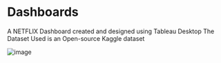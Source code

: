 # Dashboards
A NETFLIX Dashboard created and designed using Tableau Desktop 
The Dataset Used is an Open-source Kaggle dataset

![image](https://github.com/rickashewilliams19/Dashboards/assets/88403017/d8e59da6-8bab-4163-8116-bbffd931709c)
